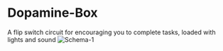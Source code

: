 # Dopamine-Box
 A flip switch circuit for encouraging you to complete tasks, loaded with lights and sound
![Schema-1](https://user-images.githubusercontent.com/30498489/143792116-d8c3bf85-45dd-46d5-a239-992edfecd1a4.jpg)
